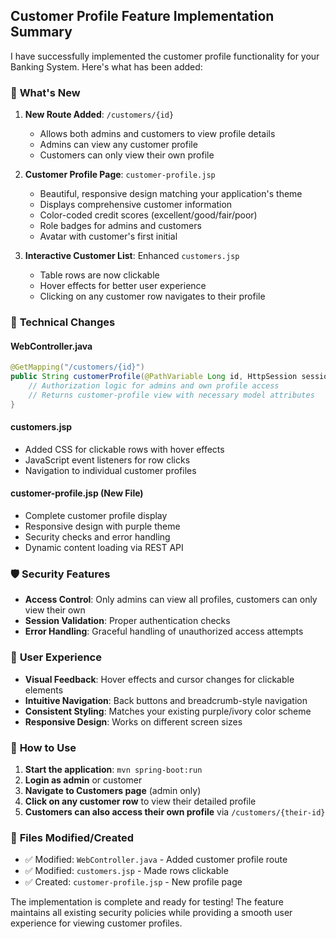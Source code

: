 ## Customer Profile Feature Implementation Summary

I have successfully implemented the customer profile functionality for your Banking System. Here's what has been added:

### 🎯 **What's New**

1. **New Route Added**: `/customers/{id}` 
   - Allows both admins and customers to view profile details
   - Admins can view any customer profile
   - Customers can only view their own profile

2. **Customer Profile Page**: `customer-profile.jsp`
   - Beautiful, responsive design matching your application's theme
   - Displays comprehensive customer information
   - Color-coded credit scores (excellent/good/fair/poor)
   - Role badges for admins and customers
   - Avatar with customer's first initial

3. **Interactive Customer List**: Enhanced `customers.jsp`
   - Table rows are now clickable
   - Hover effects for better user experience
   - Clicking on any customer row navigates to their profile

### 🔧 **Technical Changes**

#### WebController.java
```java
@GetMapping("/customers/{id}")
public String customerProfile(@PathVariable Long id, HttpSession session, Model model) {
    // Authorization logic for admins and own profile access
    // Returns customer-profile view with necessary model attributes
}
```

#### customers.jsp
- Added CSS for clickable rows with hover effects
- JavaScript event listeners for row clicks
- Navigation to individual customer profiles

#### customer-profile.jsp (New File)
- Complete customer profile display
- Responsive design with purple theme
- Security checks and error handling
- Dynamic content loading via REST API

### 🛡️ **Security Features**
- **Access Control**: Only admins can view all profiles, customers can only view their own
- **Session Validation**: Proper authentication checks
- **Error Handling**: Graceful handling of unauthorized access attempts

### 🎨 **User Experience**
- **Visual Feedback**: Hover effects and cursor changes for clickable elements
- **Intuitive Navigation**: Back buttons and breadcrumb-style navigation
- **Consistent Styling**: Matches your existing purple/ivory color scheme
- **Responsive Design**: Works on different screen sizes

### 🚀 **How to Use**

1. **Start the application**: `mvn spring-boot:run`
2. **Login as admin** or customer
3. **Navigate to Customers page** (admin only)
4. **Click on any customer row** to view their detailed profile
5. **Customers can also access their own profile** via `/customers/{their-id}`

### 📝 **Files Modified/Created**
- ✅ Modified: `WebController.java` - Added customer profile route
- ✅ Modified: `customers.jsp` - Made rows clickable
- ✅ Created: `customer-profile.jsp` - New profile page

The implementation is complete and ready for testing! The feature maintains all existing security policies while providing a smooth user experience for viewing customer profiles.